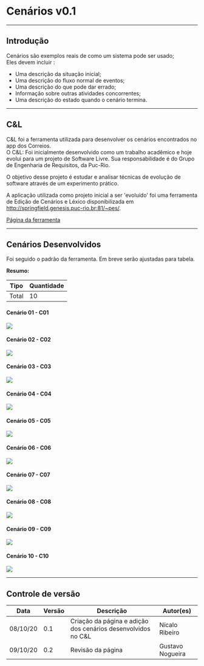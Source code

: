 # Cenários v0.1
- - -

## Introdução 

Cenários são exemplos reais de como um sistema pode ser usado;  
Eles devem incluir :  

- Uma descrição da situação inicial;  
- Uma descrição do fluxo normal de eventos;  
- Uma descrição do que pode dar errado;  
- Informação sobre outras atividades concorrentes;  
- Uma descrição do estado quando o cenário termina.  

- - -

## C&L
C&L foi a ferramenta utilizada para desenvolver os cenários encontrados no app dos Correios.	
O C&L:
Foi inicialmente desenvolvido como um trabalho acadêmico e hoje evolui para um projeto de Software Livre. Sua responsabilidade é do Grupo de Engenharia de Requisitos, da Puc-Rio.

O objetivo desse projeto é estudar e analisar técnicas de evolução de software através de um experimento prático. 

A aplicação utilizada como projeto inicial a ser 'evoluído' foi uma ferramenta de Edição de Cenários e Léxico disponibilizada em http://springfield.genesis.puc-rio.br:81/~pes/.

<a href= "http://pes.inf.puc-rio.br/cel/index_old.htm" target="blank"> Página da ferramenta </a>

- - -

## Cenários Desenvolvidos
Foi seguido o padrão da ferramenta. Em breve serão ajustadas para tabela.

**Resumo:**  

| Tipo   | Quantidade              |
| ------ | ----------------------- |
| Total  | 10                      |

#### Cenário 01 - C01  
![](./images/cenario-01.png)  

#### Cenário 02 - C02  
![](./images/cenario-02.png)  

#### Cenário 03 - C03  
![](./images/cenario-03.png)  

#### Cenário 04 - C04  
![](./images/cenario-04.png)  

#### Cenário 05 - C05  
![](./images/cenario-05.png)  

#### Cenário 06 - C06  
![](./images/cenario-06.png)  

#### Cenário 07 - C07  
![](./images/cenario-07.png)  

#### Cenário 08 - C08  
![](./images/cenario-08.png)  

#### Cenário 09 - C09  
![](./images/cenario-09.png)  

#### Cenário 10 - C10  
![](./images/cenario-10.png)  

- - -

## Controle de versão

| Data     | Versão | Descrição                                               | Autor(es)           |
| -------- | ------ | ------------------------------------------------------- | ------------------- |
| 08/10/20 | 0.1    | Criação da página e adição dos cenários desenvolvidos no C&L  | Nícalo Ribeiro |
| 09/10/20 | 0.2    | Revisão da página  | Gustavo Nogueira |